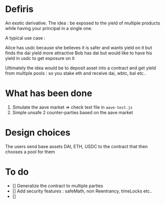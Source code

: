 # Defiris

An exotic derivative. The idea : be exposed to the yield of multiple products while
having your principal in a single one.

A typical use case : 

Alice has usdc because she believes it is safer and wants yield on it but finds the dai yield more attractive
Bob has dai but would like to have his yield in usdc to get exposure on it

Ultimately the idea would be to deposit asset into a contract and get yield from multiple pools : so you stake eth and receive dai, wbtc, bal etc..

# What has been done
1. Simulate the aave market => check test file in `aave-test.js`
2. Simple unsafe 2 counter-parties based on the aave market

# Design choices
The users send base assets DAI, ETH, USDC to the contract that then chooses a pool for them

# To do 

- [] Generalize the contract to multiple parties
- [] Add security features : safeMath, non Reentrancy, timeLocks etc..
- []





